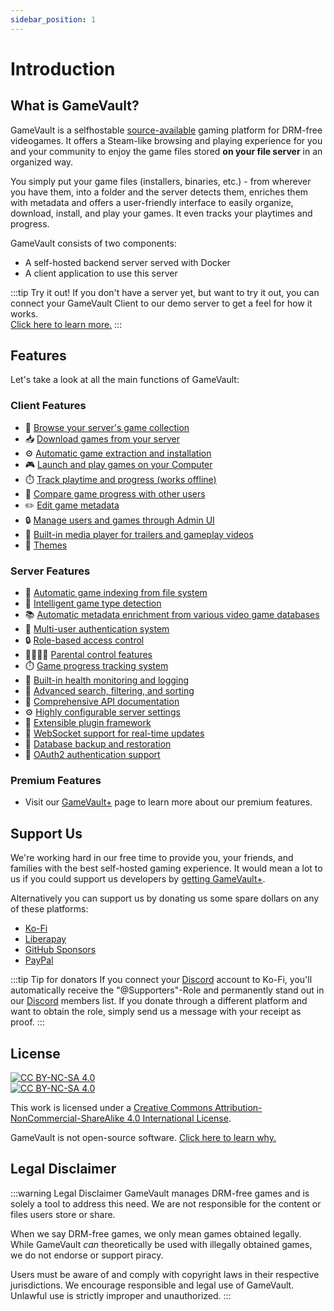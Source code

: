 ```yaml
---
sidebar_position: 1
---
```


# Introduction

## What is GameVault?

GameVault is a selfhostable [source-available](https://wikipedia.org/wiki/Source-available_software) gaming platform for DRM-free videogames. It offers a Steam-like browsing and playing experience for you and your community to enjoy the game files stored **on your file server** in an organized way.

You simply put your game files (installers, binaries, etc.) - from wherever you have them, into a folder and the server detects them, enriches them with metadata and offers a user-friendly interface to easily organize, download, install, and play your games. It even tracks your playtimes and progress.

GameVault consists of two components:

- A self-hosted backend server served with Docker
- A client application to use this server

:::tip Try it out!
If you don't have a server yet, but want to try it out, you can connect your GameVault Client to our demo server to get a feel for how it works.  
[Click here to learn more.](client-docs/setup#option-2-using-the-demo-server)
:::

## Features

Let's take a look at all the main functions of GameVault:

### Client Features

- 🔎 [Browse your server's game collection](./client-docs/gui#library)
- 📥 [Download games from your server](./client-docs/how-to-use#downloading-games)
- ⚙️ [Automatic game extraction and installation](./client-docs/how-to-use#1-extracting-the-game)
- 🎮 [Launch and play games on your Computer](./client-docs/how-to-use#playing-a-game)
- ⏱️ [Track playtime and progress (works offline)](./client-docs/how-to-use#tracking-your-game-progress)
- 👥 [Compare game progress with other users](./client-docs/gui#community)
- ✏️ [Edit game metadata](./client-docs/gui#metadata)
- 🔒 [Manage users and games through Admin UI](./client-docs/gui#administration)
- 🎥 [Built-in media player for trailers and gameplay videos](./client-docs/gui#game)
- 🎨 [Themes](./client-docs/gui#application)

### Server Features

- 🔄 [Automatic game indexing from file system](./server-docs/indexing.md)
- 🤖 [Intelligent game type detection](./server-docs/game-types.md)
- 📚 [Automatic metadata enrichment from various video game databases](./server-docs/metadata-enrichment/metadata.md)
- 👥 [Multi-user authentication system](./server-docs/user-management.md)
- 🔒 [Role-based access control](./server-docs/user-management#user-roles)
- 👨‍👩‍👧‍👦 [Parental control features](./server-docs/parental-control)
- ⏱️ [Game progress tracking system](./client-docs/how-to-use#tracking-your-game-progress)
- 🚨 [Built-in health monitoring and logging](./advanced-usage/rest-api)
- 🔎 [Advanced search, filtering, and sorting](./advanced-usage/rest-api)
- 🔌 [Comprehensive API documentation](./advanced-usage/rest-api)
- ⚙️ [Highly configurable server settings](./server-docs/configuration)
- 🔌 [Extensible plugin framework](./server-docs/plugins.md)
- 🔄 [WebSocket support for real-time updates](./server-docs/websockets.md)
- 💾 [Database backup and restoration](./server-docs/configuration)
- 🔐 [OAuth2 authentication support](./advanced-usage/authentication#setting-up-oauth2-authentication-single-sign-on)

### Premium Features

- Visit our [GameVault+](./gamevault-plus/introduction.md) page to learn more about our premium features.

## Support Us

We're working hard in our free time to provide you, your friends, and families with the best self-hosted gaming experience. It would mean a lot to us if you could support us developers by [getting GameVault+](./gamevault-plus/introduction.md).

Alternatively you can support us by donating us some spare dollars on any of these platforms:

- [Ko-Fi](https://ko-fi.com/phalcode)
- [Liberapay](https://liberapay.com/Phalcode)
- [GitHub Sponsors](https://github.com/sponsors/Phalcode)
- [PayPal](https://paypal.me/phalcode)

:::tip Tip for donators
If you connect your [Discord](https://discord.gg/NEdNen2dSu) account to Ko-Fi, you'll automatically receive the "@Supporters"-Role and permanently stand out in our [Discord](https://discord.gg/NEdNen2dSu) members list. If you donate through a different platform and want to obtain the role, simply send us a message with your receipt as proof.
:::

## License

[![CC BY-NC-SA 4.0][cc-by-nc-sa-shield]][cc-by-nc-sa]  
[![CC BY-NC-SA 4.0][cc-by-nc-sa-image]][cc-by-nc-sa]

This work is licensed under a
[Creative Commons Attribution-NonCommercial-ShareAlike 4.0 International License][cc-by-nc-sa].

GameVault is not open-source software. [Click here to learn why.](/blog/2023/07/13)

[cc-by-nc-sa]: http://creativecommons.org/licenses/by-nc-sa/4.0/
[cc-by-nc-sa-image]: https://licensebuttons.net/l/by-nc-sa/4.0/88x31.png
[cc-by-nc-sa-shield]: https://img.shields.io/badge/License-CC%20BY--NC--SA%204.0-lightgrey.svg

## Legal Disclaimer

:::warning Legal Disclaimer
GameVault manages DRM-free games and is solely a tool to address this need. We are not responsible for the content or files users store or share.

When we say DRM-free games, we only mean games obtained legally. While GameVault _can_ theoretically be used with illegally obtained games, we do not endorse or support piracy.

Users must be aware of and comply with copyright laws in their respective jurisdictions. We encourage responsible and legal use of GameVault. Unlawful use is strictly improper and unauthorized.
:::

